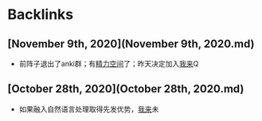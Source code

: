 
# Backlinks
## [November 9th, 2020](November 9th, 2020.md)
- 前阵子退出了anki群；有[精力](精力.md)[空间](空间.md)了；昨天决定加入[我来](我来.md)Q

## [October 28th, 2020](October 28th, 2020.md)
- 如果融入自然语言处理取得先发优势，[我来](我来.md)未

